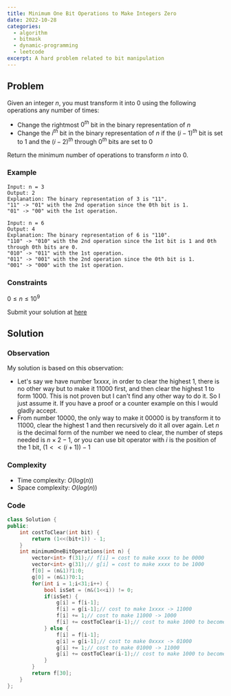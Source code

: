 ```yaml
---
title: Minimum One Bit Operations to Make Integers Zero
date: 2022-10-28
categories:
  - algorithm
  - bitmask
  - dynamic-programming
  - leetcode
excerpt: A hard problem related to bit manipulation
---
```


## Problem

Given an integer $n$, you must transform it into $0$ using the following operations any number of times:

- Change the rightmost $0^{th}$ bit in the binary representation of $n$
- Change the $i^{th}$ bit in the binary representation of $n$ if the $(i-1)^{th}$ bit is set to $1$ and the $(i-2)^{th}$ through $0^{th}$ bits are set to $0$

Return the minimum number of operations to transform $n$ into $0$.

### Example

```
Input: n = 3
Output: 2
Explanation: The binary representation of 3 is "11".
"11" -> "01" with the 2nd operation since the 0th bit is 1.
"01" -> "00" with the 1st operation.
```

```
Input: n = 6
Output: 4
Explanation: The binary representation of 6 is "110".
"110" -> "010" with the 2nd operation since the 1st bit is 1 and 0th through 0th bits are 0.
"010" -> "011" with the 1st operation.
"011" -> "001" with the 2nd operation since the 0th bit is 1.
"001" -> "000" with the 1st operation.
```

### Constraints

$0 \leq n \leq 10^9$

Submit your solution at [here](https://leetcode.com/problems/minimum-one-bit-operations-to-make-integers-zero)

## Solution

### Observation

My solution is based on this observation:

- Let's say we have number $1xxxx$, in order to clear the highest $1$, there is no other way but to make it $11000$ first, and then clear the highest $1$ to form $1000$. This is not proven but I can't find any other way to do it. So I just assume it. If you have a proof or a counter example on this I would gladly accept.
- From number $10000$, the only way to make it $00000$ is by transform it to $11000$, clear the highest $1$ and then recursively do it all over again. Let $n$ is the decimal form of the number we need to clear, the number of steps needed is $n \times 2-1$, or you can use bit operator with $i$ is the position of the $1$ bit, $(1<<(i+1)) - 1$

### Complexity

- Time complexity: $O(log(n))$
- Space complexity: $O(log(n))$

### Code

```cpp
class Solution {
public:
    int costToClear(int bit) {
        return (1<<(bit+1)) - 1;
    }
    int minimumOneBitOperations(int n) {
        vector<int> f(31);// f[i] = cost to make xxxx to be 0000
        vector<int> g(31);// g[i] = cost to make xxxx to be 1000
        f[0] = (n&1)?1:0;
        g[0] = (n&1)?0:1;
        for(int i = 1;i<31;i++) {
            bool isSet = (n&(1<<i)) != 0;
            if(isSet) {
                g[i] = f[i-1];
                f[i] = g[i-1];// cost to make 1xxxx -> 11000
				f[i] += 1;// cost to make 11000 -> 1000
                f[i] += costToClear(i-1);// cost to make 1000 to become 0000
            } else {
                f[i] = f[i-1];
                g[i] = g[i-1];// cost to make 0xxxx -> 01000
				g[i] += 1;// cost to make 01000 -> 11000
                g[i] += costToClear(i-1);// cost to make 1000 to become 0000
            }
        }
        return f[30];
    }
};
```
